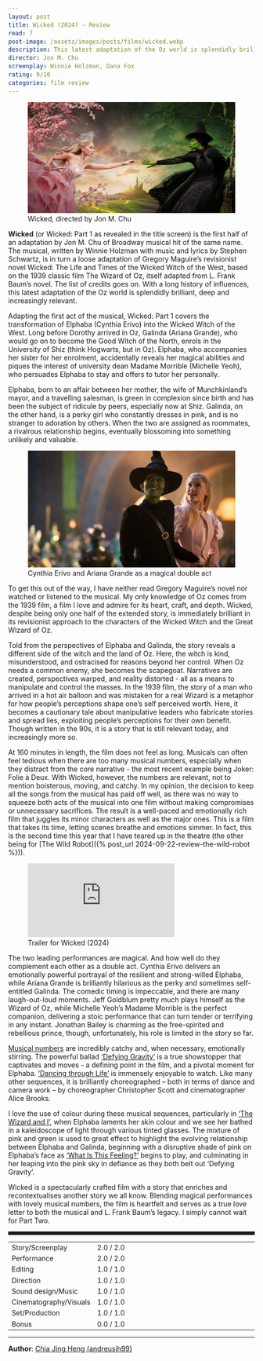 ```yaml
---
layout: post
title: Wicked (2024) - Review
read: 7
post-image: /assets/images/posts/films/wicked.webp
description: This latest adaptation of the Oz world is splendidly brilliant, deep and increasingly relevant
director: Jon M. Chu
screenplay: Winnie Holzman, Dana Fox
rating: 9/10
categories: film review
---
```


<figure class="film">
  <img src="/assets/images/posts/films/wicked.webp" alt="Wicked movie still">
  <figcaption><i class="fa-solid fa-film"></i> Wicked, directed by Jon M. Chu</figcaption>
</figure>

**Wicked** (or Wicked: Part 1 as revealed in the title screen) is the first half of an adaptation by Jon M. Chu of Broadway musical hit of the same name. The musical, written by Winnie Holzman with music and lyrics by Stephen Schwartz, is in turn a loose adaptation of Gregory Maguire’s revisionist novel Wicked: The Life and Times of the Wicked Witch of the West, based on the 1939 classic film The Wizard of Oz, itself adapted from L. Frank Baum’s novel. The list of credits goes on. With a long history of influences, this latest adaptation of the Oz world is splendidly brilliant, deep and increasingly relevant.

Adapting the first act of the musical, Wicked: Part 1 covers the transformation of Elphaba (Cynthia Erivo) into the Wicked Witch of the West. Long before Dorothy arrived in Oz, Galinda (Ariana Grande), who would go on to become the Good Witch of the North, enrols in the University of Shiz (think Hogwarts, but in Oz). Elphaba, who accompanies her sister for her enrolment, accidentally reveals her magical abilities and piques the interest of university dean Madame Morrible (Michelle Yeoh), who persuades Elphaba to stay and offers to tutor her personally. 

Elphaba, born to an affair between her mother, the wife of Munchkinland’s mayor, and a travelling salesman, is green in complexion since birth and has been the subject of ridicule by peers, especially now at Shiz. Galinda, on the other hand, is a perky girl who constantly dresses in pink, and is no stranger to adoration by others. When the two are assigned as roommates, a rivalrous relationship begins, eventually blossoming into something unlikely and valuable.

<figure class="film">
  <img src="/assets/images/posts/films/wicked_2.webp" alt="Wicked movie still">
  <figcaption><i class="fa-solid fa-film"></i> Cynthia Erivo and Ariana Grande as a magical double act</figcaption>
</figure>

To get this out of the way, I have neither read Gregory Maguire’s novel nor watched or listened to the musical. My only knowledge of Oz comes from the 1939 film, a film I love and admire for its heart, craft, and depth. Wicked, despite being only one half of the extended story, is immediately brilliant in its revisionist approach to the characters of the Wicked Witch and the Great Wizard of Oz. 

Told from the perspectives of Elphaba and Galinda, the story reveals a different side of the witch and the land of Oz. Here, the witch is kind, misunderstood, and ostracised for reasons beyond her control. When Oz needs a common enemy, she becomes the scapegoat. Narratives are created, perspectives warped, and reality distorted - all as a means to manipulate and control the masses. In the 1939 film, the story of a man who arrived in a hot air balloon and was mistaken for a real Wizard is a metaphor for how people’s perceptions shape one’s self perceived worth. Here, it becomes a cautionary tale about manipulative leaders who fabricate stories and spread lies, exploiting people’s perceptions for their own benefit. Though written in the 90s, it is a story that is still relevant today, and increasingly more so.

At 160 minutes in length, the film does not feel as long. Musicals can often feel tedious when there are too many musical numbers, especially when they distract from the core narrative - the most recent example being Joker: Folie à Deux. With Wicked, however, the numbers are relevant, not to mention boisterous, moving, and catchy. In my opinion, the decision to keep all the songs from the musical has paid off well, as there was no way to squeeze both acts of the musical into one film without making compromises or unnecessary sacrifices. The result is a well-paced and emotionally rich film that juggles its minor characters as well as the major ones. This is a film that takes its time, letting scenes breathe and emotions simmer. In fact, this is the second time this year that I have teared up in the theatre (the other being for [The Wild Robot]({% post_url 2024-09-22-review-the-wild-robot %})).

<div class="film-trailer">
<figure>
  <iframe src="https://www.youtube.com/embed/6COmYeLsz4c" title="YouTube video player" frameborder="0" allow="accelerometer; autoplay; clipboard-write; encrypted-media; gyroscope; picture-in-picture; web-share" allowfullscreen></iframe>
  <figcaption><i class="fa-brands fa-youtube"></i> Trailer for Wicked (2024)</figcaption>
</figure>
</div>

The two leading performances are magical. And how well do they complement each other as a double act. Cynthia Erivo delivers an emotionally powerful portrayal of the resilient and strong-willed Elphaba, while Ariana Grande is brilliantly hilarious as the perky and sometimes self-entitled Galinda. The comedic timing is impeccable, and there are many laugh-out-loud moments. Jeff Goldblum pretty much plays himself as the Wizard of Oz, while Michelle Yeoh’s Madame Morrible is the perfect companion, delivering a stoic performance that can turn tender or terrifying in any instant. Jonathan Bailey is charming as the free-spirited and rebellious prince, though, unfortunately, his role is limited in the story so far.

<a href="https://open.spotify.com/album/3JUrJP460nFIqwjxM19slT?si=7lzX1HdISe2UOpOKkW6AqA" target="_blank">Musical numbers</a> are incredibly catchy and, when necessary, emotionally stirring. The powerful ballad <a href="https://open.spotify.com/track/5QMrH5nszZZR3nefIj6Mar?si=5150125076c5487f" target="_blank">‘Defying Gravity’</a> is a true showstopper that captivates and moves - a defining point in the film, and a pivotal moment for Elphaba. <a href="https://open.spotify.com/track/6qo8v2y2MHUSPLs7VBc6cG?si=505ea255ad4849d6" target="_blank">‘Dancing through Life’</a> is immensely enjoyable to watch. Like many other sequences, it is brilliantly choreographed – both in terms of dance and camera work – by choreographer Christopher Scott and cinematographer Alice Brooks. 

I love the use of colour during these musical sequences, particularly in <a href="https://open.spotify.com/track/4mxj6SQ7BxfQ90CBTbxcwH?si=83d7bf22394248ff" target="_blank">‘The Wizard and I’</a>, when Elphaba laments her skin colour and we see her bathed in a kaleidoscope of light through various tinted glasses. The mixture of pink and green is used to great effect to highlight the evolving relationship between Elphaba and Galinda, beginning with a disruptive shade of pink on Elphaba’s face as <a href="https://open.spotify.com/track/7eGuPhpdS8sBjPJNuAShUX?si=e5f47500e6fc408f" target="_blank">‘What Is This Feeling?’</a> begins to play, and culminating in her leaping into the pink sky in defiance as they both belt out ‘Defying Gravity’.

Wicked is a spectacularly crafted film with a story that enriches and recontextualises another story we all know. Blending magical performances with lovely musical numbers, the film is heartfelt and serves as a true love letter to both the musical and L. Frank Baum’s legacy. I simply cannot wait for Part Two.

<hr style="border-style: dashed">

<table class="table table-sm table-striped table-hover">
  <colgroup>
    <col style="width: 30%;">
    <col style="width: 70%;">
  </colgroup>

  <tbody>
    <tr>
      <td>Story/Screenplay</td>
      <td>2.0 / 2.0</td>
    </tr>
    <tr>
      <td>Performance</td>
      <td>2.0 / 2.0</td>
    </tr>
    <tr>
      <td>Editing</td>
      <td>1.0 / 1.0</td>
    </tr>
    <tr>
      <td>Direction</td>
      <td>1.0 / 1.0</td>
    </tr>
    <tr>
      <td>Sound design/Music</td>
      <td>1.0 / 1.0</td>
    </tr>
    <tr>
      <td>Cinematography/Visuals</td>
      <td>1.0 / 1.0</td>
    </tr>
    <tr>
      <td>Set/Production</td>
      <td>1.0 / 1.0</td>
    </tr>
    <tr>
      <td>Bonus</td>
      <td>0.0 / 1.0</td>
    </tr>
  </tbody>
</table>

---

**Author**: <a href="https://github.com/andreusjh99" target="_blank">Chia Jing Heng (andreusjh99)</a>